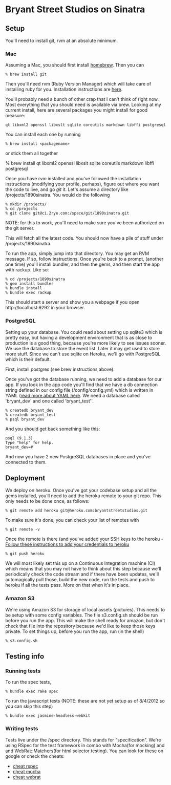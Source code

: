# Bryant Street Studios on Sinatra

## Setup

You'll need to install git, rvm at an absolute minimum.  

### Mac

Assuming a Mac, you should first install [homebrew](http://mxcl.github.com/homebrew/).  Then you can 

    % brew install git
    
Then you'll need rvm (Ruby Version Manager) which will take care of installing ruby for you.  Installation instructions are [here](https://rvm.io/rvm/install/).  

You'll probably need a bunch of other crap that I can't think of right now.  Most everything that you should need is available via brew.  Looking at my current install, here are several packages you might install for good measure:

    qt libxml2 openssl libxslt sqlite coreutils markdown libffi postgresql

You can install each one by running
    
    % brew install <packagename>

or stick them all together
    
   % brew install qt libxml2 openssl libxslt sqlite coreutils markdown libffi postgresql
    
Once you have rvm installed and you've followed the installation instructions (modifying your profile, perhaps), figure out where you want the code to live, and go *git* it.  Let's assume a directory like /projects/1890sinatra.  You would do the following

    % mkdir /projects/
    % cd /projects
    % git clone git@ci.2rye.com:/space/git/1890sinatra.git

NOTE: for this to work, you'll need to make sure you've been authorized on the git server.

This will fetch all the latest code.  You should now have a pile of stuff under /projects/1890sinatra.

To run the app, simply jump into that directory.  You may get an RVM message.  If so, follow instructions.  Once you're back to a prompt, (another one time) you'll install bundler, and then the gems, and then start the app with rackup.  Like so:

    % cd /projects/1890sinatra
    % gem install bundler
    % bundle install
    % bundle exec rackup

This should start a server and show you a webpage if you open http://localhost:9292 in your browser.

### PostgreSQL

Setting up your database.  You could read about setting up sqlite3 which is pretty easy, but having a development environment that is as close to production is a good thing, because you're more likely to see issues sooner.  We use the database to store the event list.  Later it may get used to store more stuff.  Since we can't use sqlite on Heroku, we'll go with PostgreSQL which is their default.

First, install postgres (see brew instructions above).

Once you've got the database running, we need to add a database for our app.  If you look in the app code you'll find that we have a db connection string defined in our config file (/config/config.yml) which is written in YAML ([read more about YAML here](http://en.wikipedia.org/wiki/YAML).  We need a database called 'bryant_dev' and one called 'bryant_test''.

    % createdb bryant_dev
    % createdb bryant_test
    % psql bryant_dev

And you should get back something like this:

    psql (9.1.3)
    Type "help" for help.
    bryant_dev=# 

And now you have 2 new PostgreSQL databases in place and you've connected to them.

## Deployment

We deploy on heroku.  Once you've got your codebase setup and all the gems installed, you'll need to add the heroku remote to your git repo.  This only needs to be done once, as follows:

    % git remote add heroku git@heroku.com:bryantstreetstudios.git

To make sure it's done, you can check your list of remotes with

    % git remote -v

Once the remote is there (and you've added your SSH keys to the heroku - [Follow these instructions to add your credentials to heroku](https://devcenter.heroku.com/articles/keys)

    % git push heroku

We will most likely set this up on a Continuous Integration machine (CI) which means that you may not have to think about this step because we'll periodically check the code stream and if there have been updates, we'll automagically pull those, build the new code, run the tests and push to heroku if all the tests pass.  More on that when it's in place.

### Amazon S3

We're using Amazon S3 for storage of local assets (pictures).  This needs to be setup with some config variables.  The file s3.config.sh should be run before you run the app.  This will make the shell ready for amazon, but don't check that file into the repository because we'd like to keep those keys private.  To set things up, before you run the app, run (in the shell)

    % s3.config.sh

## Testing info

### Running tests

To run the spec tests, 

    % bundle exec rake spec

To run the javascript tests (NOTE: these are not yet setup as of 8/4/2012 so you can skip this step)
   
    % bundle exec jasmine-headless-webkit

### Writing tests

Tests live under the /spec directory.  This stands for "specification".  We're using RSpec for the test framework in combo with Mocha(for mocking) and and WebRat::Matchers(for html selector testing).  You can look for these on google or check the cheats:

* [cheat rspec](http://cheat.errtheblog.com/s/rspec/)
* [cheat mocha](http://cheat.errtheblog.com/s/mocha)
* [cheat webrat](http://cheat.errtheblog.com/s/webrat/)


 
